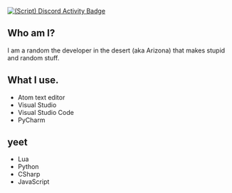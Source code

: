 [![(Script) Discord Activity Badge](https://badgen.net/badge/Currently%20Playing/Visual%20Studio%2C%20File%20Loader.cs%2C%2059%20minutes%20elapsed.?color=fc4409&labelColor=df1473&icon=discord)](https://github.com/DevXternal/DevXternal)

## Who am I?
I am a random the developer in the desert (aka Arizona) that makes stupid and random stuff.
## What I use.
- Atom text editor
- Visual Studio
- Visual Studio Code
- PyCharm
## yeet
- Lua
- Python
- CSharp
- JavaScript
